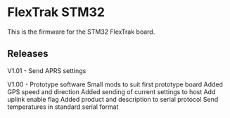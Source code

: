 # FlexTrak STM32 

This is the firmware for the STM32 FlexTrak board.



## Releases

V1.01	-	Send APRS settings

V1.00	-	Prototype software
		Small mods to suit first prototype board
		Added GPS speed and direction
		Added sending of current settings to host
		Add uplink enable flag
		Added product and description to serial protocol
		Send temperatures in standard serial format
